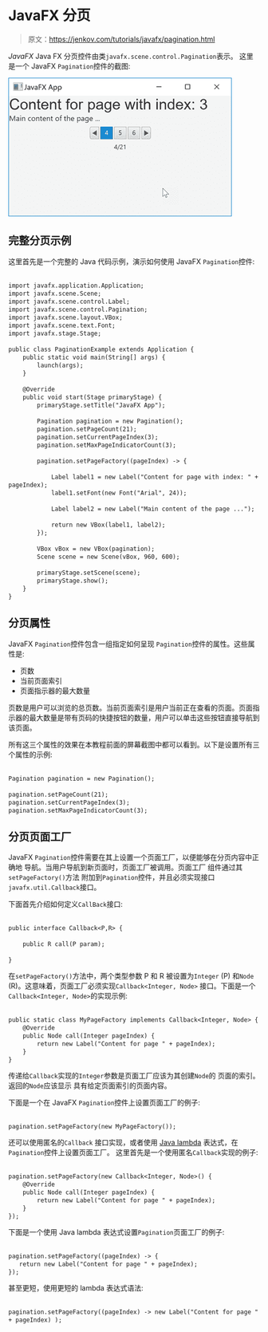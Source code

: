# JavaFX 分页

> 原文：<https://jenkov.com/tutorials/javafx/pagination.html>

*JavaFX* Java FX 分页控件由类`javafx.scene.control.Pagination`表示。 这里是一个 JavaFX `Pagination`控件的截图:

![JavaFX Pagination control screenshot.](img/5dfdbd3d354c84bac31c17492796279c.png)

## 完整分页示例

这里首先是一个完整的 Java 代码示例，演示如何使用 JavaFX `Pagination`控件:

```

import javafx.application.Application;
import javafx.scene.Scene;
import javafx.scene.control.Label;
import javafx.scene.control.Pagination;
import javafx.scene.layout.VBox;
import javafx.scene.text.Font;
import javafx.stage.Stage;

public class PaginationExample extends Application {
    public static void main(String[] args) {
        launch(args);
    }

    @Override
    public void start(Stage primaryStage) {
        primaryStage.setTitle("JavaFX App");

        Pagination pagination = new Pagination();
        pagination.setPageCount(21);
        pagination.setCurrentPageIndex(3);
        pagination.setMaxPageIndicatorCount(3);

        pagination.setPageFactory((pageIndex) -> {

            Label label1 = new Label("Content for page with index: " + pageIndex);
            label1.setFont(new Font("Arial", 24));

            Label label2 = new Label("Main content of the page ...");

            return new VBox(label1, label2);
        });

        VBox vBox = new VBox(pagination);
        Scene scene = new Scene(vBox, 960, 600);

        primaryStage.setScene(scene);
        primaryStage.show();
    }
}

```

## 分页属性

JavaFX `Pagination`控件包含一组指定如何呈现 `Pagination`控件的属性。这些属性是:

*   页数
*   当前页面索引
*   页面指示器的最大数量

页数是用户可以浏览的总页数。当前页面索引是用户当前正在查看的页面。页面指示器的最大数量是带有页码的快捷按钮的数量，用户可以单击这些按钮直接导航到该页面。

所有这三个属性的效果在本教程前面的屏幕截图中都可以看到。以下是设置所有三个属性的示例:

```

Pagination pagination = new Pagination();

pagination.setPageCount(21);
pagination.setCurrentPageIndex(3);
pagination.setMaxPageIndicatorCount(3);

```

## 分页页面工厂

JavaFX `Pagination`控件需要在其上设置一个页面工厂，以便能够在分页内容中正确地 导航。当用户导航到新页面时，页面工厂被调用。页面工厂 组件通过其`setPageFactory()`方法 附加到`Pagination`控件，并且必须实现接口`javafx.util.Callback`接口。

下面首先介绍如何定义`CallBack`接口:

```

public interface Callback<P,R> {

    public R call(P param);

}

```

在`setPageFactory()`方法中，两个类型参数 P 和 R 被设置为`Integer` (P) 和`Node` (R)。这意味着，页面工厂必须实现`Callback<Integer, Node>` 接口。下面是一个`Callback<Integer, Node>`的实现示例:

```

public static class MyPageFactory implements Callback<Integer, Node> {
    @Override
    public Node call(Integer pageIndex) {
        return new Label("Content for page " + pageIndex);
    }
}

```

传递给`Callback`实现的`Integer`参数是页面工厂应该为其创建`Node`的 页面的索引。返回的`Node`应该显示 具有给定页面索引的页面内容。

下面是一个在 JavaFX `Pagination`控件上设置页面工厂的例子:

```

pagination.setPageFactory(new MyPageFactory());

```

还可以使用匿名的`Callback` 接口实现，或者使用 [Java lambda](/java/lambda-expressions.html) 表达式，在`Pagination`控件上设置页面工厂。 这里首先是一个使用匿名`Callback`实现的例子:

```

pagination.setPageFactory(new Callback<Integer, Node>() {
    @Override
    public Node call(Integer pageIndex) {
        return new Label("Content for page " + pageIndex);
    }
});

```

下面是一个使用 Java lambda 表达式设置`Pagination`页面工厂的例子:

```

pagination.setPageFactory((pageIndex) -> {
   return new Label("Content for page " + pageIndex);
});

```

甚至更短，使用更短的 lambda 表达式语法:

```

pagination.setPageFactory((pageIndex) -> new Label("Content for page " + pageIndex) );

```